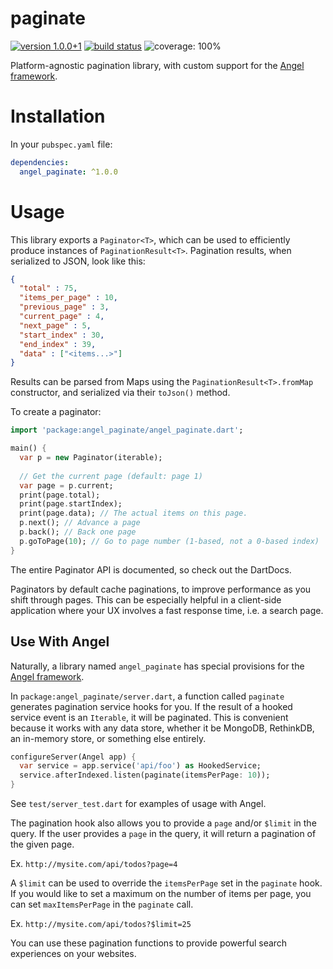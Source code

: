 # paginate
[![version 1.0.0+1](https://img.shields.io/badge/pub-v1.0.0+1-brightgreen.svg)](https://pub.dartlang.org/packages/angel_paginate)
[![build status](https://travis-ci.org/angel-dart/paginate.svg)](https://travis-ci.org/angel-dart/paginate)
![coverage: 100%](https://img.shields.io/badge/coverage-100%25-green.svg)

Platform-agnostic pagination library, with custom support for the
[Angel framework](https://github.com/angel-dart/angel).

# Installation
In your `pubspec.yaml` file:

```yaml
dependencies:
  angel_paginate: ^1.0.0
```

# Usage
This library exports a `Paginator<T>`, which can be used to efficiently produce
instances of `PaginationResult<T>`. Pagination results, when serialized to JSON, look like
this:

```json
{
  "total" : 75,
  "items_per_page" : 10,
  "previous_page" : 3,
  "current_page" : 4,
  "next_page" : 5,
  "start_index" : 30,
  "end_index" : 39,
  "data" : ["<items...>"]
}
```

Results can be parsed from Maps using the `PaginationResult<T>.fromMap` constructor, and
serialized via their `toJson()` method.

To create a paginator:

```dart
import 'package:angel_paginate/angel_paginate.dart';

main() {
  var p = new Paginator(iterable);
  
  // Get the current page (default: page 1)
  var page = p.current;
  print(page.total);
  print(page.startIndex);
  print(page.data); // The actual items on this page.
  p.next(); // Advance a page
  p.back(); // Back one page
  p.goToPage(10); // Go to page number (1-based, not a 0-based index)
}
```

The entire Paginator API is documented, so check out the DartDocs.

Paginators by default cache paginations, to improve performance as you shift through pages.
This can be especially helpful in a client-side application where your UX involves a fast
response time, i.e. a search page.

## Use With Angel
Naturally, a library named `angel_paginate` has special provisions for the
[Angel framework](https://github.com/angel-dart/angel).

In `package:angel_paginate/server.dart`, a function called `paginate` generates
pagination service hooks for you. If the result of a hooked service event is an `Iterable`,
it will be paginated. This is convenient because it works with any data store, whether it
be MongoDB, RethinkDB, an in-memory store, or something else entirely.

```dart
configureServer(Angel app) {
  var service = app.service('api/foo') as HookedService;
  service.afterIndexed.listen(paginate(itemsPerPage: 10));
}
```

See `test/server_test.dart` for examples of usage with Angel.

The pagination hook also allows you to provide a `page` and/or `$limit` in the query.
If the user provides a `page` in the query, it will return a pagination of the given page.

Ex. `http://mysite.com/api/todos?page=4`

A `$limit` can be used to override the `itemsPerPage` set in the `paginate` hook. If you
would like to set a maximum on the number of items per page, you can set `maxItemsPerPage`
in the `paginate` call.

Ex. `http://mysite.com/api/todos?$limit=25`

You can use these pagination functions to provide powerful search experiences on your websites.